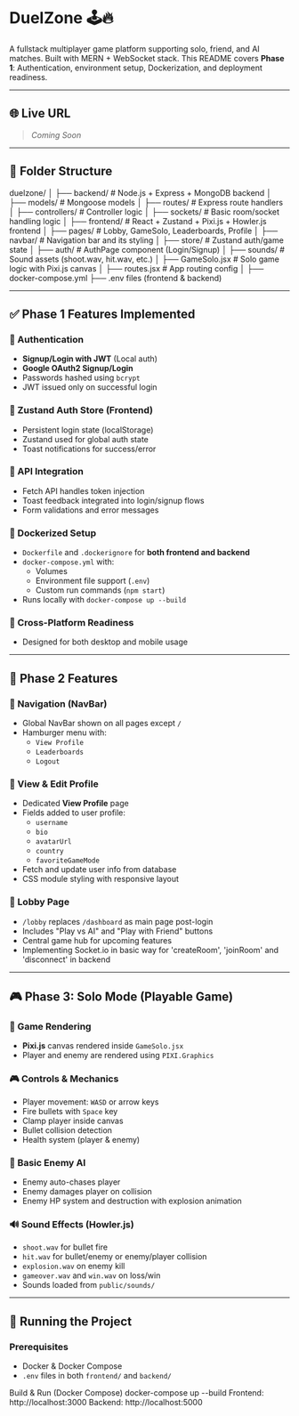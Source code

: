 # DuelZone 🕹️🔥

A fullstack multiplayer game platform supporting solo, friend, and AI matches. Built with MERN + WebSocket stack. This README covers **Phase 1**: Authentication, environment setup, Dockerization, and deployment readiness.

---
## 🌐 Live URL

> _Coming Soon_ 
---

## 📁 Folder Structure
duelzone/
│
├── backend/ # Node.js + Express + MongoDB backend
│ ├── models/ # Mongoose models
│ ├── routes/ # Express route handlers
│ ├── controllers/ # Controller logic
│ ├── sockets/ # Basic room/socket handling logic
│
├── frontend/ # React + Zustand + Pixi.js + Howler.js frontend
│ ├── pages/ # Lobby, GameSolo, Leaderboards, Profile
│ ├── navbar/ # Navigation bar and its styling
│ ├── store/ # Zustand auth/game state
│ ├── auth/ # AuthPage component (Login/Signup)
│ ├── sounds/ # Sound assets (shoot.wav, hit.wav, etc.)
│ ├── GameSolo.jsx # Solo game logic with Pixi.js canvas
│ ├── routes.jsx # App routing config
│
├── docker-compose.yml
├── .env files (frontend & backend)

---

## ✅ Phase 1 Features Implemented

### 🔐 Authentication

- **Signup/Login with JWT** (Local auth)
- **Google OAuth2 Signup/Login**
- Passwords hashed using `bcrypt`
- JWT issued only on successful login

### 🧠 Zustand Auth Store (Frontend)

- Persistent login state (localStorage)
- Zustand used for global auth state
- Toast notifications for success/error

### 🔄 API Integration

- Fetch API handles token injection
- Toast feedback integrated into login/signup flows
- Form validations and error messages

### 🐳 Dockerized Setup

- `Dockerfile` and `.dockerignore` for **both frontend and backend**
- `docker-compose.yml` with:
  - Volumes
  - Environment file support (`.env`)
  - Custom run commands (`npm start`)
- Runs locally with `docker-compose up --build`

### 📱 Cross-Platform Readiness
- Designed for both desktop and mobile usage

---

## 🧩 Phase 2 Features

### 🧭 Navigation (NavBar)

- Global NavBar shown on all pages except `/`
- Hamburger menu with:
  - `View Profile`
  - `Leaderboards`
  - `Logout`

### 👤 View & Edit Profile

- Dedicated **View Profile** page
- Fields added to user profile:
  - `username`
  - `bio`
  - `avatarUrl`
  - `country`
  - `favoriteGameMode`
- Fetch and update user info from database
- CSS module styling with responsive layout

### 🧪 Lobby Page

- `/lobby` replaces `/dashboard` as main page post-login
- Includes "Play vs AI" and "Play with Friend" buttons
- Central game hub for upcoming features
- Implementing Socket.io in basic way for 'createRoom', 'joinRoom' and 'disconnect' in backend

---

## 🎮 Phase 3: Solo Mode (Playable Game)

### 🧱 Game Rendering

- **Pixi.js** canvas rendered inside `GameSolo.jsx`
- Player and enemy are rendered using `PIXI.Graphics`

### 🎮 Controls & Mechanics

- Player movement: `WASD` or arrow keys
- Fire bullets with `Space` key
- Clamp player inside canvas
- Bullet collision detection
- Health system (player & enemy)

### 🧠 Basic Enemy AI

- Enemy auto-chases player
- Enemy damages player on collision
- Enemy HP system and destruction with explosion animation

### 🔊 Sound Effects (Howler.js)

- `shoot.wav` for bullet fire
- `hit.wav` for bullet/enemy or enemy/player collision
- `explosion.wav` on enemy kill
- `gameover.wav` and `win.wav` on loss/win
- Sounds loaded from `public/sounds/`

---

## 🚀 Running the Project

### Prerequisites

- Docker & Docker Compose
- `.env` files in both `frontend/` and `backend/`


Build & Run (Docker Compose)
docker-compose up --build
Frontend: http://localhost:3000
Backend: http://localhost:5000

